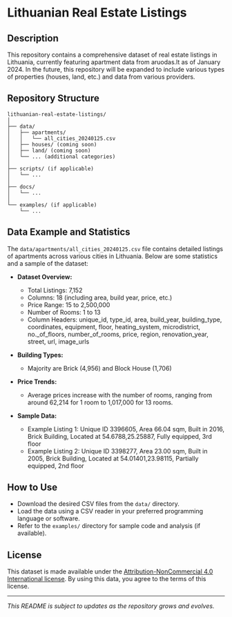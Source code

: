 
# Lithuanian Real Estate Listings

## Description
This repository contains a comprehensive dataset of real estate listings in Lithuania, currently featuring apartment data from aruodas.lt as of January 2024. In the future, this repository will be expanded to include various types of properties (houses, land, etc.) and data from various providers.

## Repository Structure
```
lithuanian-real-estate-listings/
│
├── data/
│   ├── apartments/
│   │   └── all_cities_20240125.csv
│   ├── houses/ (coming soon)
│   ├── land/ (coming soon)
│   └── ... (additional categories)
│
├── scripts/ (if applicable)
│   └── ...
│
├── docs/
│   └── ...
│
└── examples/ (if applicable)
    └── ...

```

## Data Example and Statistics
The `data/apartments/all_cities_20240125.csv` file contains detailed listings of apartments across various cities in Lithuania. Below are some statistics and a sample of the dataset:

- **Dataset Overview:**
  - Total Listings: 7,152
  - Columns: 18 (including area, build year, price, etc.)
  - Price Range: 15 to 2,500,000
  - Number of Rooms: 1 to 13
  - Column Headers: unique_id, type_id, area, build_year, building_type, coordinates, equipment, floor, heating_system, microdistrict, no._of_floors, number_of_rooms, price, region, renovation_year, street, url, image_urls

- **Building Types:**
  - Majority are Brick (4,956) and Block House (1,706)

- **Price Trends:**
  - Average prices increase with the number of rooms, ranging from around 62,214 for 1 room to 1,017,000 for 13 rooms.

- **Sample Data:**
  - Example Listing 1: Unique ID 3396605, Area 66.04 sqm, Built in 2016, Brick Building, Located at 54.6788,25.25887, Fully equipped, 3rd floor
  - Example Listing 2: Unique ID 3398277, Area 23.00 sqm, Built in 2005, Brick Building, Located at 54.01401,23.98115, Partially equipped, 2nd floor

## How to Use
- Download the desired CSV files from the `data/` directory.
- Load the data using a CSV reader in your preferred programming language or software.
- Refer to the `examples/` directory for sample code and analysis (if available).

## License
This dataset is made available under the [Attribution-NonCommercial 4.0 International license](LICENSE). By using this data, you agree to the terms of this license.

---


*This README is subject to updates as the repository grows and evolves.*
